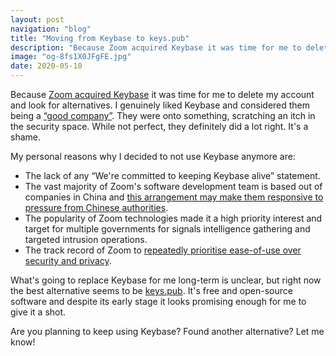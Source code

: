 ```yaml
---
layout: post
navigation: "blog"
title: "Moving from Keybase to keys.pub"
description: "Because Zoom acquired Keybase it was time for me to delete my account and look for alternatives."
image: "og-8fs1X0JFgFE.jpg"
date: 2020-05-10
---
```


Because <a target="_blank" href="https://keybase.io/blog/keybase-joins-zoom">Zoom acquired Keybase</a> it was time for me to delete my account and look for alternatives. I genuinely liked Keybase and considered them being a <a target="_blank" href="https://martinbuberl.com/blog/the-culture-test-eight-steps-to-better-company-culture/#are-you-good">“good company”</a>. They were onto something, scratching an itch in the security space. While not perfect, they definitely did a lot right. It's a shame.

My personal reasons why I decided to not use Keybase anymore are:

- The lack of any “We're committed to keeping Keybase alive” statement.
- The vast majority of Zoom's software development team is based out of companies in China and <a target="_blank" href="https://www.theguardian.com/uk-news/2020/apr/24/uk-government-told-not-to-use-zoom-because-of-china-fears">this arrangement may make them responsive to pressure from Chinese authorities</a>.
- The popularity of Zoom technologies made it a high priority interest and target for multiple governments for signals intelligence gathering and targeted intrusion operations.
- The track record of Zoom to <a target="_blank" href="https://hn.algolia.com/?q=zoom">repeatedly prioritise ease-of-use over security and privacy</a>.

What's going to replace Keybase for me long-term is unclear, but right now the best alternative seems to be <a target="_blank" href="https://keys.pub/">keys.pub</a>. It's free and open-source software and despite its early stage it looks promising enough for me to give it a shot.

Are you planning to keep using Keybase? Found another alternative? Let me know!
